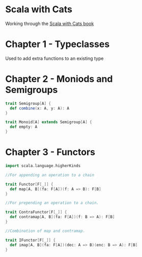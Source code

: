 # Scala with Cats

Working through the [Scala with Cats book](https://underscore.io/books/scala-with-cats/)

# Chapter 1 - Typeclasses
Used to add extra functions to an existing type

# Chapter 2 - Moniods and Semigroups

```scala
trait Semigroup[A] {
  def combine(x: A, y: A): A
}

trait Monoid[A] extends Semigroup[A] {
  def empty: A
}

```

# Chapter 3 - Functors

```scala
import scala.language.higherKinds

//For appending an operation to a chain

trait Functor[F[_]] {
  def map[A, B](fa: F[A])(f: A => B): F[B]
}

//For prepending an operation to a chain.

trait ContraFunctor[F[_]] {
  def contramap[A, B](fa: F[A])(f: B => A): F[B]
}

//Combination of map and contramap.

trait IFunctor[F[_]] {
  def imap[A, B](fa: F[A])(dec: A => B)(enc: B => A): F[B]
}
```
